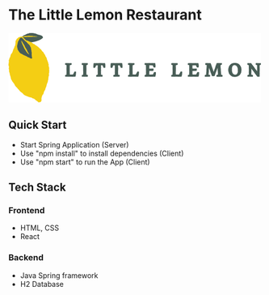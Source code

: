 # The Little Lemon Restaurant 

![Logo Image of Little Lemon Restaurant](/Client/src/components/site-layout/assets/logo.png?raw=true "Optional Title")

## Quick Start
- Start Spring Application (Server)
- Use "npm install" to install dependencies (Client)
- Use "npm start" to run the App (Client)

## Tech Stack

### Frontend
- HTML, CSS
- React

### Backend
- Java Spring framework
- H2 Database

